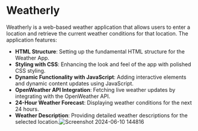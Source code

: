 # Weatherly

Weatherly is a web-based weather application that allows users to enter a location and retrieve the current weather conditions for that location. The application features:

- **HTML Structure**: Setting up the fundamental HTML structure for the Weather App.
- **Styling with CSS**: Enhancing the look and feel of the app with polished CSS styling.
- **Dynamic Functionality with JavaScript**: Adding interactive elements and dynamic content updates using JavaScript.
- **OpenWeather API Integration**: Fetching live weather updates by integrating with the OpenWeather API.
- **24-Hour Weather Forecast**: Displaying weather conditions for the next 24 hours.
- **Weather Description**: Providing detailed weather descriptions for the selected location.![Screenshot 2024-06-10 144816](https://github.com/Nilanjan10/Weather-App/assets/97098504/952af6ff-dcf7-460d-9a2b-f27e869f552d)
